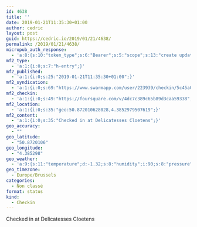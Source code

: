 ```yaml
---
id: 4638
title: ''
date: 2019-01-21T11:35:30+01:00
author: cedric
layout: post
guid: https://cedric.io/2019/01/21/4638/
permalink: /2019/01/21/4638/
micropub_auth_response:
  - 'a:8:{s:10:"token_type";s:6:"Bearer";s:5:"scope";s:13:"create update";s:2:"me";s:18:"https://cedric.io/";s:9:"issued_by";s:45:"https://cedric.io/wp-json/indieauth/1.0/token";s:9:"client_id";s:27:"https://ownyourswarm.p3k.io";s:9:"issued_at";i:1542614471;s:4:"user";i:1;s:13:"last_accessed";i:1548066948;}'
mf2_type:
  - 'a:1:{i:0;s:7:"h-entry";}'
mf2_published:
  - 'a:1:{i:0;s:25:"2019-01-21T11:35:30+01:00";}'
mf2_syndication:
  - 'a:1:{i:0;s:69:"https://www.swarmapp.com/user/223939/checkin/5c45a072febf31002cffbe5a";}'
mf2_checkin:
  - 'a:1:{i:0;s:49:"https://foursquare.com/v/4dc7c389c65b89d3caa59338";}'
mf2_location:
  - 'a:1:{i:0;s:35:"geo:50.872010628028,4.3852979507619";}'
mf2_content:
  - 'a:1:{i:0;s:35:"Checked in at Delicatesses Cloetens";}'
geo_accuracy:
  - ""
geo_latitude:
  - "50.8720106"
geo_longitude:
  - "4.385298"
geo_weather:
  - 'a:9:{s:11:"temperature";d:-1.32;s:8:"humidity";i:90;s:8:"pressure";i:1024;s:4:"wind";a:2:{s:5:"speed";i:1;s:6:"degree";b:0;}s:7:"summary";s:9:"clear sky";s:4:"icon";s:12:"wi-day-sunny";s:10:"visibility";i:10000;s:7:"sunrise";s:25:"2019-01-21T08:33:00+01:00";s:6:"sunset";s:25:"2019-01-21T17:14:21+01:00";}'
geo_timezone:
  - Europe/Brussels
categories:
  - Non classé
format: status
kind:
  - Checkin
---
```

Checked in at Delicatesses Cloetens